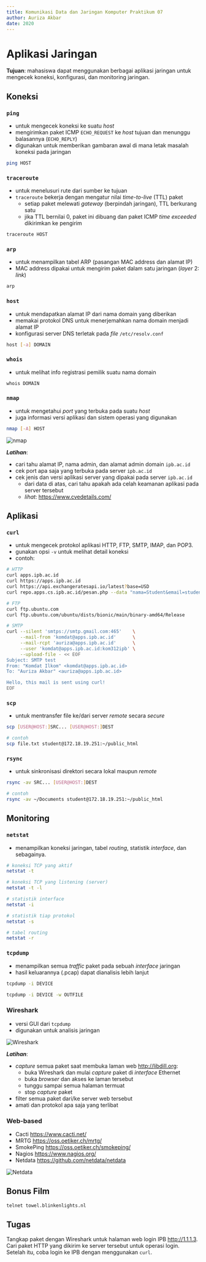 ```yaml
---
title: Komunikasi Data dan Jaringan Komputer Praktikum 07
author: Auriza Akbar
date: 2020
---
```


# Aplikasi Jaringan

**Tujuan**: mahasiswa dapat menggunakan berbagai aplikasi jaringan untuk
mengecek koneksi, konfigurasi, dan monitoring jaringan.


## Koneksi


### `ping`

- untuk mengecek koneksi ke suatu *host*
- mengirimkan paket ICMP `ECHO_REQUEST` ke *host* tujuan dan menunggu balasannya (`ECHO_REPLY`)
- digunakan untuk memberikan gambaran awal di mana letak masalah koneksi pada jaringan

```bash
ping HOST
```

### `traceroute`

- untuk menelusuri rute dari sumber ke tujuan
- `traceroute` bekerja dengan mengatur nilai *time-to-live* (TTL) paket
    - setiap paket melewati *gateway* (berpindah jaringan), TTL berkurang satu
    - jika TTL bernilai 0, paket ini dibuang dan paket ICMP *time exceeded* dikirimkan ke pengirim

```bash
traceroute HOST
```

### `arp`

- untuk menampilkan tabel ARP (pasangan MAC address dan alamat IP)
- MAC address dipakai untuk mengirim paket dalam satu jaringan (*layer* 2: *link*)

```bash
arp
```

### `host`

- untuk mendapatkan alamat IP dari nama domain yang diberikan
- memakai protokol DNS untuk menerjemahkan nama domain menjadi alamat IP
- konfigurasi server DNS terletak pada *file* `/etc/resolv.conf`

```bash
host [-a] DOMAIN
```

### `whois`

- untuk melihat info registrasi pemilik suatu nama domain

```bash
whois DOMAIN
```

### `nmap`

- untuk mengetahui *port* yang terbuka pada suatu *host*
- juga informasi versi aplikasi dan sistem operasi yang digunakan

```bash
nmap [-A] HOST
```

![nmap](etc/7/nmap.jpg)


**_Latihan_**:

- cari tahu alamat IP, nama admin, dan alamat admin domain `ipb.ac.id`
- cek port apa saja yang terbuka pada server `ipb.ac.id`
- cek jenis dan versi aplikasi server yang dipakai pada server `ipb.ac.id`
    - dari data di atas, cari tahu apakah ada celah keamanan aplikasi pada server tersebut
    - *lihat*: <https://www.cvedetails.com/>

## Aplikasi

### `curl`

- untuk mengecek protokol aplikasi HTTP, FTP, SMTP, IMAP, dan POP3.
- gunakan opsi `-v` untuk melihat detail koneksi
- contoh:

```bash
# HTTP
curl apps.ipb.ac.id
curl https://apps.ipb.ac.id
curl https://api.exchangeratesapi.io/latest?base=USD
curl repo.apps.cs.ipb.ac.id/pesan.php --data "nama=Student&email=student@$HOSTNAME.ipb.ac.id&pesan=Hello&tambah=Tambah"

# FTP
curl ftp.ubuntu.com
curl ftp.ubuntu.com/ubuntu/dists/bionic/main/binary-amd64/Release

# SMTP
curl --silent 'smtps://smtp.gmail.com:465'    \
     --mail-from 'komdat@apps.ipb.ac.id'      \
     --mail-rcpt 'auriza@apps.ipb.ac.id'      \
     --user 'komdat@apps.ipb.ac.id:kom312ipb' \
     --upload-file - << EOF
Subject: SMTP test
From: "Komdat Ilkom" <komdat@apps.ipb.ac.id>
To: "Auriza Akbar" <auriza@apps.ipb.ac.id>

Hello, this mail is sent using curl!
EOF
```

### `scp`

- untuk mentransfer file ke/dari server *remote* secara *secure*

```bash
scp [USER@HOST:]SRC... [USER@HOST:]DEST

# contoh
scp file.txt student@172.18.19.251:~/public_html
```

### `rsync`

- untuk sinkronisasi direktori secara lokal maupun *remote*

```bash
rsync -av SRC... [USER@HOST:]DEST

# contoh
rsync -av ~/Documents student@172.18.19.251:~/public_html
```


<!--

## Konfigurasi

### `ifconfig`

- untuk mengetahui konfigurasi *interface* jaringan pada host
- satu host memiliki lebih dari satu *interface*: *loopback*, ethernet, *wireless*, *point-to-point*
- konfigurasi *interface* jaringan terletak pada *file* `/etc/network/interfaces`

```bash
ifconfig
```

### `route`

- untuk menampilkan, menambah, atau mengurangi aturan pada tabel *routing*
- penting jika sebuah *host* memiliki banyak *interface* dan *gateway* (misal: PC router)
- *flag*: U (*up*), G (*gateway*), H (*host*), D (*dynamic*), ! (*reject*)

```bash
# menampilkan tabel routing
route

# mengatur default gateway, misalnya 192.168.1.1
route add default gw 192.168.1.1

# paket ke jaringan 192.168.3.0/24 akan di-forward ke interface 192.168.3.1
route add -net 192.168.3.0 netmask 255.255.255.0 gw 192.168.3.1

# memblok paket dari jaringan 192.168.3.0/24
route add -net 192.168.3.0 netmask 255.255.255.0 reject

# memblok paket dari host 192.168.4.1
route add -host 192.168.4.1 reject

# menghapus konfigurasi routing sebelumnya
route del -host 192.168.4.1 reject
```

- Contoh konfigurasi:

![PC gateway](http://i.imgur.com/6AhSF4z.png)

```bash
# konfigurasi pada PC 192.168.1.[2-3]
route add default gw 192.168.1.1

# konfigurasi pada PC 192.168.2.[2-3]
route add default gw 192.168.2.1

# konfigurasi pada GATEWAY
route add -net 192.168.1.0 netmask 255.255.255.0 gw 192.168.1.1
route add -net 192.168.2.0 netmask 255.255.255.0 gw 192.168.2.1
route add default gw 10.17.95.13
```
-->


## Monitoring

### `netstat`

- menampilkan koneksi jaringan, tabel *routing*, statistik *interface*, dan sebagainya.

```bash
# koneksi TCP yang aktif
netstat -t

# koneksi TCP yang listening (server)
netstat -t -l

# statistik interface
netstat -i

# statistik tiap protokol
netstat -s

# tabel routing
netstat -r
```


### `tcpdump`

- menampilkan semua *traffic* paket pada sebuah *interface* jaringan
- hasil keluarannya (.pcap) dapat dianalisis lebih lanjut

```bash
tcpdump -i DEVICE

tcpdump -i DEVICE -w OUTFILE
```

### Wireshark

- versi GUI dari `tcpdump`
- digunakan untuk analisis jaringan

![Wireshark](etc/7/wireshark-http.png)

**_Latihan_**:

- *capture* semua paket saat membuka laman web <http://libdill.org>:
    - buka Wireshark dan mulai *capture* paket di *interface* Ethernet
    - buka *browser* dan akses ke laman tersebut
    - tunggu sampai semua halaman termuat
    - stop *capture* paket
- filter semua paket dari/ke server web tersebut
- amati dan protokol apa saja yang terlibat

### Web-based

- Cacti <https://www.cacti.net/>
- MRTG <https://oss.oetiker.ch/mrtg/>
- SmokePing <https://oss.oetiker.ch/smokeping/>
- Nagios <https://www.nagios.org/>
- Netdata <https://github.com/netdata/netdata>

![Netdata](etc/7/netdata.png)

## Bonus Film

```bash
telnet towel.blinkenlights.nl
```

## Tugas

Tangkap paket dengan Wireshark untuk halaman web login IPB <http://1.1.1.3>.
Cari paket HTTP yang dikirim ke server tersebut untuk operasi login.
Setelah itu, coba login ke IPB dengan menggunakan `curl`.
